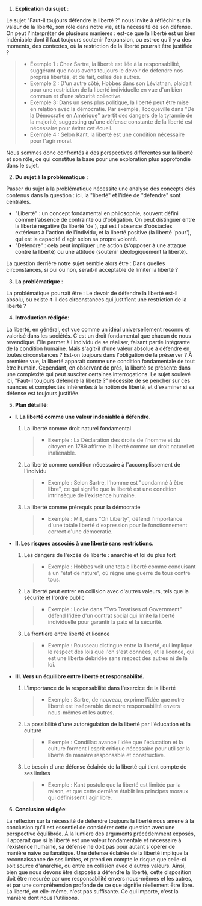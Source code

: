 1. **Explication du sujet** :

Le sujet "Faut-il toujours défendre la liberté ?" nous invite à réfléchir sur la valeur de la liberté, son rôle dans notre vie, et la nécessité de son défense. On peut l'interpréter de plusieurs manières : est-ce que la liberté est un bien indéniable dont il faut toujours soutenir l'expansion, ou est-ce qu'il y a des moments, des contextes, où la restriction de la liberté pourrait être justifiée ?

> - Exemple 1 : Chez Sartre, la liberté est liée à la responsabilité, suggérant que nous avons toujours le devoir de défendre nos propres libertés, et de fait, celles des autres.
> - Exemple 2 : D'un autre côté, Hobbes dans son Léviathan, plaidait pour une restriction de la liberté individuelle en vue d'un bien commun et d'une sécurité collective.
> - Exemple 3: Dans un sens plus politique, la liberté peut être mise en relation avec la démocratie. Par exemple, Tocqueville dans "De la Démocratie en Amérique" avertit des dangers de la tyrannie de la majorité, suggesting qu'une défense constante de la liberté est nécessaire pour éviter cet écueil.
> - Exemple 4 : Selon Kant, la liberté est une condition nécessaire pour l'agir moral. 

Nous sommes donc confrontés à des perspectives différentes sur la liberté et son rôle, ce qui constitue la base pour une exploration plus approfondie dans le sujet.

2. **Du sujet à la problématique** :

Passer du sujet à la problématique nécessite une analyse des concepts clés contenus dans la question : ici, la "liberté" et l'idée de "défendre" sont centrales.

- "Liberté" : un concept fondamental en philosophie, souvent défini comme l'absence de contrainte ou d'obligation. On peut distinguer entre la liberté négative (la liberté 'de'), qui est l'absence d'obstacles extérieurs à l'action de l'individu, et la liberté positive (la liberté 'pour'), qui est la capacité d'agir selon sa propre volonté.
- "Défendre" : cela peut impliquer une action (s'opposer à une attaque contre la liberté) ou une attitude (soutenir idéologiquement la liberté). 

La question derrière notre sujet semble alors être : Dans quelles circonstances, si oui ou non, serait-il acceptable de limiter la liberté ?

3. **La problématique** :

La problématique pourrait être : Le devoir de défendre la liberté est-il absolu, ou existe-t-il des circonstances qui justifient une restriction de la liberté ?

4. **Introduction rédigée**: 

La liberté, en général, est vue comme un idéal universellement reconnu et valorisé dans les sociétés. C'est un droit fondamental que chacun de nous revendique. Elle permet à l'individu de se réaliser, faisant partie intégrante de la condition humaine. Mais s'agit-il d'une valeur absolue à défendre en toutes circonstances ? Est-on toujours dans l'obligation de la préserver ? À première vue, la liberté apparait comme une condition fondamentale de tout être humain. Cependant, en observant de près, la liberté se présente dans une complexité qui peut susciter certaines interrogations. Le sujet soulevé ici, "Faut-il toujours défendre la liberté ?" nécessite de se pencher sur ces nuances et complexités inhérentes à la notion de liberté, et d'examiner si sa défense est toujours justifiée.

5. **Plan détaillé**:

* **I. La liberté comme une valeur indéniable à défendre.**

    1. La liberté comme droit naturel fondamental
          > - Exemple : La Déclaration des droits de l'homme et du citoyen en 1789 affirme la liberté comme un droit naturel et inaliénable.
    
    2. La liberté comme condition nécessaire à l'accomplissement de l'individu
          > - Exemple : Selon Sartre, l'homme est "condamné à être libre", ce qui signifie que la liberté est une condition intrinsèque de l'existence humaine.
          
    3. La liberté comme prérequis pour la démocratie
          > - Exemple : Mill, dans "On Liberty", défend l'importance d'une totale liberté d'expression pour le fonctionnement correct d'une démocratie.

* **II. Les risques associés à une liberté sans restrictions.**

    1. Les dangers de l'excès de liberté : anarchie et loi du plus fort
          > - Exemple : Hobbes voit une totale liberté comme conduisant à un "état de nature", où règne une guerre de tous contre tous.
    
    2. La liberté peut entrer en collision avec d'autres valeurs, tels que la sécurité et l'ordre public
          > - Exemple : Locke dans "Two Treatises of Government" défend l'idée d'un contrat social qui limite la liberté individuelle pour garantir la paix et la sécurité.
          
    3. La frontière entre liberté et licence
          > - Exemple : Rousseau distingue entre la liberté, qui implique le respect des lois que l'on s'est données, et la licence, qui est une liberté débridée sans respect des autres ni de la loi.

* **III. Vers un équilibre entre liberté et responsabilité.**

    1. L'importance de la responsabilité dans l'exercice de la liberté
          > - Exemple : Sartre, de nouveau, exprime l'idée que notre liberté est inséparable de notre responsabilité envers nous-mêmes et les autres.
    
    2. La possibilité d'une autorégulation de la liberté par l'éducation et la culture
          > - Exemple : Condillac avance l'idée que l'éducation et la culture forment l'esprit critique nécessaire pour utiliser la liberté de manière responsable et constructive.
          
    3. Le besoin d'une défense éclairée de la liberté qui tient compte de ses limites
          > - Exemple : Kant postule que la liberté est limitée par la raison, et que cette dernière établit les principes moraux qui définissent l'agir libre.

6. **Conclusion rédigée**: 

La reflexion sur la nécessité de défendre toujours la liberté nous amène à la conclusion qu'il est essentiel de considérer cette question avec une perspective équilibrée. À la lumière des arguments précédemment exposés, il apparait que si la liberté est une valeur fondamentale et nécessaire à l'existence humaine, sa défense ne doit pas pour autant s'opérer de manière naive ou fanatique. Une défense éclairée de la liberté implique la reconnaissance de ses limites, et prend en compte le risque que celle-ci soit source d'anarchie, ou entre en collision avec d'autres valeurs. Ainsi, bien que nous devons être disposés à défendre la liberté, cette disposition doit être mesurée par une responsabilité envers nous-mêmes et les autres, et par une compréhension profonde de ce que signifie réellement être libre. La liberté, en elle-même, n'est pas suffisante. Ce qui importe, c'est la manière dont nous l'utilisons.
